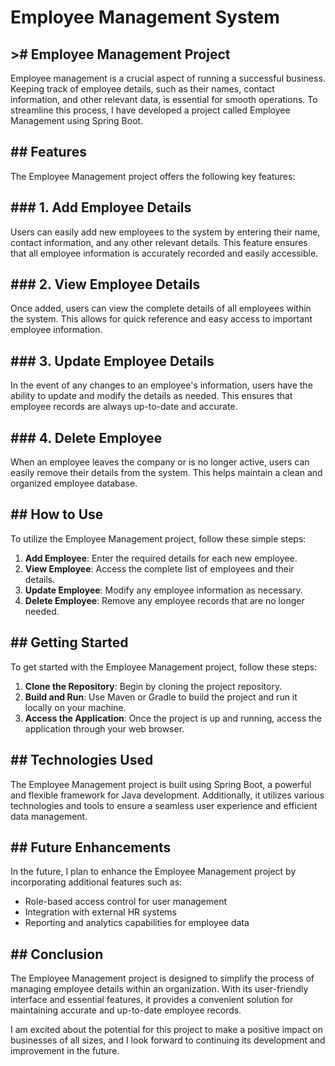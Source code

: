 <h1>Employee Management System</h1>
<h2>># Employee Management Project</h2

Employee management is a crucial aspect of running a successful business. Keeping track of employee details, such as their names, contact information, and other relevant data, is essential for smooth operations. To streamline this process, I have developed a project called Employee Management using Spring Boot.

<h2>## Features</h2>

The Employee Management project offers the following key features:

<h2>### 1. Add Employee Details</h2>

Users can easily add new employees to the system by entering their name, contact information, and any other relevant details. This feature ensures that all employee information is accurately recorded and easily accessible.

<h2>### 2. View Employee Details</h2>

Once added, users can view the complete details of all employees within the system. This allows for quick reference and easy access to important employee information.

<h2>### 3. Update Employee Details</h2>

In the event of any changes to an employee's information, users have the ability to update and modify the details as needed. This ensures that employee records are always up-to-date and accurate.

<h2>### 4. Delete Employee</h2>

When an employee leaves the company or is no longer active, users can easily remove their details from the system. This helps maintain a clean and organized employee database.

<h2>## How to Use</h2>

To utilize the Employee Management project, follow these simple steps:

1. **Add Employee**: Enter the required details for each new employee.
2. **View Employee**: Access the complete list of employees and their details.
3. **Update Employee**: Modify any employee information as necessary.
4. **Delete Employee**: Remove any employee records that are no longer needed.

<h2>## Getting Started</h2>

To get started with the Employee Management project, follow these steps:

1. **Clone the Repository**: Begin by cloning the project repository.
2. **Build and Run**: Use Maven or Gradle to build the project and run it locally on your machine.
3. **Access the Application**: Once the project is up and running, access the application through your web browser.

<h2>## Technologies Used</h2>

The Employee Management project is built using Spring Boot, a powerful and flexible framework for Java development. Additionally, it utilizes various technologies and tools to ensure a seamless user experience and efficient data management.

<h2>## Future Enhancements</h2>

In the future, I plan to enhance the Employee Management project by incorporating additional features such as:

- Role-based access control for user management
- Integration with external HR systems
- Reporting and analytics capabilities for employee data

<h2>## Conclusion</h2>

The Employee Management project is designed to simplify the process of managing employee details within an organization. With its user-friendly interface and essential features, it provides a convenient solution for maintaining accurate and up-to-date employee records.

I am excited about the potential for this project to make a positive impact on businesses of all sizes, and I look forward to continuing its development and improvement in the future.
